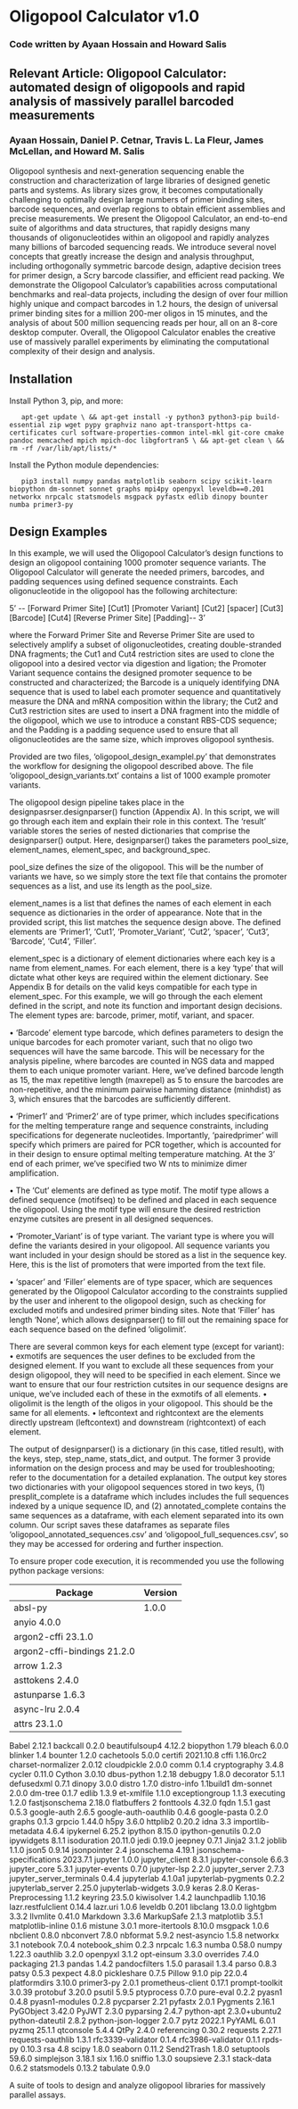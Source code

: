 # Oligopool Calculator v1.0
### Code written by Ayaan Hossain and Howard Salis

## Relevant Article: Oligopool Calculator: automated design of oligopools and rapid analysis of massively parallel barcoded measurements
### Ayaan Hossain, Daniel P. Cetnar, Travis L. La Fleur, James McLellan, and Howard M. Salis

Oligopool synthesis and next-generation sequencing enable the construction and characterization of large libraries of designed genetic parts and systems. As library sizes grow, it becomes computationally challenging to optimally design large numbers of primer binding sites, barcode sequences, and overlap regions to obtain efficient assemblies and precise measurements. We present the Oligopool Calculator, an end-to-end suite of algorithms and data structures, that rapidly designs many thousands of oligonucleotides within an oligopool and rapidly analyzes many billions of barcoded sequencing reads. We introduce several novel concepts that greatly increase the design and analysis throughput, including orthogonally symmetric barcode design, adaptive decision trees for primer design, a Scry barcode classifier, and efficient read packing. We demonstrate the Oligopool Calculator’s capabilities across computational benchmarks and real-data projects, including the design of over four million highly unique and compact barcodes in 1.2 hours, the design of universal primer binding sites for a million 200-mer oligos in 15 minutes, and the analysis of about 500 million sequencing reads per hour, all on an 8-core desktop computer. Overall, the Oligopool Calculator enables the creative use of massively parallel experiments by eliminating the computational complexity of their design and analysis.


## Installation

Install Python 3, pip, and more:

`   apt-get update \
    && apt-get install -y python3 python3-pip build-essential zip wget pypy graphviz nano apt-transport-https ca-certificates curl software-properties-common intel-mkl git-core cmake pandoc memcached mpich mpich-doc libgfortran5 \
    && apt-get clean \
    && rm -rf /var/lib/apt/lists/*`

Install the Python module dependencies:

`   pip3 install numpy pandas matplotlib seaborn scipy scikit-learn biopython dm-sonnet sonnet graphs mpi4py openpyxl leveldb==0.201 networkx nrpcalc statsmodels msgpack pyfastx edlib dinopy bounter numba primer3-py`

## Design Examples

In this example, we will used the Oligopool Calculator’s design functions to design an oligopool containing 1000 promoter sequence variants. The Oligopool Calculator will generate the needed primers, barcodes, and padding sequences using defined sequence constraints. 
Each oligonucleotide in the oligopool has the following architecture:

5’ -- [Forward Primer Site] [Cut1] [Promoter Variant] [Cut2] [spacer] [Cut3] [Barcode] [Cut4] [Reverse Primer Site] [Padding]-- 3’

where the Forward Primer Site and Reverse Primer Site are used to selectively amplify a subset of oligonucleotides, creating double-stranded DNA fragments;
the Cut1 and Cut4 restriction sites are used to clone the oligopool into a desired vector via digestion and ligation; 
the Promoter Variant sequence contains the designed promoter sequence to be constructed and characterized;
the Barcode is a uniquely identifying DNA sequence that is used to label each promoter sequence and quantitatively measure the DNA and mRNA composition within the library;
the Cut2 and Cut3 restriction sites are used to insert a DNA fragment into the middle of the oligopool, which we use to introduce a constant RBS-CDS sequence;
and the Padding is a padding sequence used to ensure that all oligonucleotides are the same size, which improves oligopool synthesis.

Provided are two files, ‘oligopool_design_examplel.py’ that demonstrates the workflow for designing the oligopool described above. The file ‘oligopool_design_variants.txt’ contains a list of 1000 example promoter variants.

The oligopool design pipeline takes place in the designpasrser.designparser() function (Appendix A). In this script, we will go through each item and explain their role in this context. The ‘result’ variable stores the series of nested dictionaries that comprise the designparser() output. Here, designparser() takes the parameters pool_size, element_names, element_spec, and background_spec.

pool_size defines the size of the oligopool. This will be the number of variants we have, so  we simply store the text file that contains the promoter sequences as a list, and use its length as the pool_size.  

element_names is a list that defines the names of each element in each sequence as 
dictionaries in the order of appearance. Note that in the provided script, this list matches
the sequence design above. The defined elements are ‘Primer1’, ‘Cut1’, ‘Promoter_Variant’, ‘Cut2’, ‘spacer’, ‘Cut3’, ‘Barcode’, ‘Cut4’, ‘Filler’. 

element_spec is a dictionary of element dictionaries where each key is a name from
element_names. For each element, there is a key ‘type’ that will dictate what other keys are
required within the element dictionary. See Appendix B for details on the valid keys 
compatible for each type in element_spec. For this example, we will go through the each element defined in the script, and note its function and important design decisions. The element types are: barcode, primer, motif, variant, and spacer. 

•	‘Barcode’ element type barcode, which defines parameters to design the unique barcodes for each promoter variant, such that no oligo two sequences will have the same barcode. This will be necessary for the analysis pipeline, where barcodes are counted in NGS data and mapped them to each unique promoter variant. Here, we’ve defined barcode length as 15, the max repetitive length (maxrepel) as 5 to ensure the barcodes are non-repetitive, and the minimum pairwise hamming distance (minhdist) as 3, which ensures that the barcodes are sufficiently different. 

•	‘Primer1’ and ‘Primer2’ are of type primer, which includes specifications for the melting temperature range and sequence constraints, including specifications for degenerate nucleotides. Importantly, ‘pairedprimer’ will specify which primers are paired for PCR together, which is accounted for in their design to ensure optimal melting temperature matching. At the 3’ end of each primer, we’ve specified two W nts to minimize dimer amplification.

•	The ‘Cut’ elements are defined as type motif.  The motif type allows a defined sequence (motifseq) to be defined and placed in each sequence the oligopool. Using the motif type will ensure the desired restriction enzyme cutsites are present in all designed sequences.

•	‘Promoter_Variant’ is of type variant. The variant type is where you will define the variants desired in your oligopool. All sequence variants you want included in your design should be stored as a list in the sequence key. Here, this is the list of promoters that were imported from the text file. 

•	‘spacer’ and ‘Filler’ elements are of type spacer, which are sequences generated by the Oligopool Calculator according to the constraints supplied by the user and inherent to the oligopool design, such as checking for excluded motifs and undesired primer binding sites. Note that ‘Filler’ has length ‘None’, which allows designparser() to fill out the remaining space for each sequence based on the defined ‘oligolimit’.

There are several common keys for each element type (except for variant): 
•	exmotifs are sequences the user defines to be excluded from the designed element. If you want to exclude all these sequences from your design oligopool, they will need to be specified in each element. Since we want to ensure that our four restriction cutsites in our sequence designs are unique, we’ve included each of these in the exmotifs of all elements.
•	oligolimit is the length of the oligos in your oligopool. This should be the same for all elements. 
•	leftcontext and rightcontext are the elements directly upstream (leftcontext) and downstream (rightcontext) of each element. 

The output of designparser() is a dictionary (in this case, titled result), with the keys, step, step_name, stats_dict, and output. The former 3 provide information on the design process and may be used for troubleshooting; refer to the documentation for a detailed explanation. The output key stores two dictionaries with your oligopool sequences stored in two keys, (1) presplit_complete is a dataframe which includes includes the full sequences indexed by a unique sequence ID, and (2) annotated_complete contains the same sequences as a dataframe, with each element separated into its own column. Our script saves these dataframes as separate files ‘oligopool_annotated_sequences.csv’ and ‘oligopool_full_sequences.csv’, so they may be accessed for ordering and further inspection.  


To ensure proper code execution, it is recommended you use the following python package versions:

| Package | Version |
| ------- | ------- |
| absl-py |  1.0.0  |
| anyio	4.0.0
| argon2-cffi	23.1.0
| argon2-cffi-bindings	21.2.0
| arrow	1.2.3
|asttokens	2.4.0
| astunparse	1.6.3
|async-lru	2.0.4
| attrs	23.1.0
Babel	2.12.1
backcall	0.2.0
beautifulsoup4	4.12.2
biopython	1.79
bleach	6.0.0
blinker	1.4
bounter	1.2.0
cachetools	5.0.0
certifi	2021.10.8
cffi	1.16.0rc2
charset-normalizer	2.0.12
cloudpickle	2.0.0
comm	0.1.4
cryptography	3.4.8
cycler	0.11.0
Cython	3.0.10
dbus-python	1.2.18
debugpy	1.8.0
decorator	5.1.1
defusedxml	0.7.1
dinopy	3.0.0
distro	1.7.0
distro-info	1.1build1
dm-sonnet	2.0.0
dm-tree	0.1.7
edlib	1.3.9
et-xmlfile	1.1.0
exceptiongroup	1.1.3
executing	1.2.0
fastjsonschema	2.18.0
flatbuffers	2
fonttools	4.32.0
fqdn	1.5.1
gast	0.5.3
google-auth	2.6.5
google-auth-oauthlib	0.4.6
google-pasta	0.2.0
graphs	0.1.3
grpcio	1.44.0
h5py	3.6.0
httplib2	0.20.2
idna	3.3
importlib-metadata	4.6.4
ipykernel	6.25.2
ipython	8.15.0
ipython-genutils	0.2.0
ipywidgets	8.1.1
isoduration	20.11.0
jedi	0.19.0
jeepney	0.7.1
Jinja2	3.1.2
joblib	1.1.0
json5	0.9.14
jsonpointer	2.4
jsonschema	4.19.1
jsonschema-specifications	2023.7.1
jupyter	1.0.0
jupyter_client	8.3.1
jupyter-console	6.6.3
jupyter_core	5.3.1
jupyter-events	0.7.0
jupyter-lsp	2.2.0
jupyter_server	2.7.3
jupyter_server_terminals	0.4.4
jupyterlab	4.1.0a1
jupyterlab-pygments	0.2.2
jupyterlab_server	2.25.0
jupyterlab-widgets	3.0.9
keras	2.8.0
Keras-Preprocessing	1.1.2
keyring	23.5.0
kiwisolver	1.4.2
launchpadlib	1.10.16
lazr.restfulclient	0.14.4
lazr.uri	1.0.6
leveldb	0.201
libclang	13.0.0
lightgbm	3.3.2
llvmlite	0.41.0
Markdown	3.3.6
MarkupSafe	2.1.3
matplotlib	3.5.1
matplotlib-inline	0.1.6
mistune	3.0.1
more-itertools	8.10.0
msgpack	1.0.6
nbclient	0.8.0
nbconvert	7.8.0
nbformat	5.9.2
nest-asyncio	1.5.8
networkx	3.1
notebook	7.0.4
notebook_shim	0.2.3
nrpcalc	1.6.3
numba	0.58.0
numpy	1.22.3
oauthlib	3.2.0
openpyxl	3.1.2
opt-einsum	3.3.0
overrides	7.4.0
packaging	21.3
pandas	1.4.2
pandocfilters	1.5.0
parasail	1.3.4
parso	0.8.3
patsy	0.5.3
pexpect	4.8.0
pickleshare	0.7.5
Pillow	9.1.0
pip	22.0.4
platformdirs	3.10.0
primer3-py	2.0.1
prometheus-client	0.17.1
prompt-toolkit	3.0.39
protobuf	3.20.0
psutil	5.9.5
ptyprocess	0.7.0
pure-eval	0.2.2
pyasn1	0.4.8
pyasn1-modules	0.2.8
pycparser	2.21
pyfastx	2.0.1
Pygments	2.16.1
PyGObject	3.42.0
PyJWT	2.3.0
pyparsing	2.4.7
python-apt	2.3.0+ubuntu2
python-dateutil	2.8.2
python-json-logger	2.0.7
pytz	2022.1
PyYAML	6.0.1
pyzmq	25.1.1
qtconsole	5.4.4
QtPy	2.4.0
referencing	0.30.2
requests	2.27.1
requests-oauthlib	1.3.1
rfc3339-validator	0.1.4
rfc3986-validator	0.1.1
rpds-py	0.10.3
rsa	4.8
scipy	1.8.0
seaborn	0.11.2
Send2Trash	1.8.0
setuptools	59.6.0
simplejson	3.18.1
six	1.16.0
sniffio	1.3.0
soupsieve	2.3.1
stack-data	0.6.2
statsmodels	0.13.2
tabulate	0.9.0

A suite of tools to design and analyze oligopool libraries for massively parallel assays.
